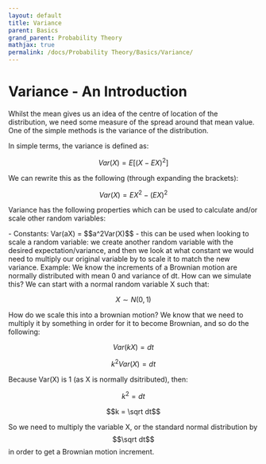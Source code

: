 ```yaml
---
layout: default
title: Variance 
parent: Basics
grand_parent: Probability Theory
mathjax: true
permalink: /docs/Probability Theory/Basics/Variance/
---
```


# Variance - An Introduction
Whilst the mean gives us an idea of the centre of location of the distribution, we need some measure of the spread around that mean value. One of the simple methods is the variance of the distribution. 

In simple terms, the variance is defined as:

$$Var(X) = E[(X - EX)^2]$$

We can rewrite this as the following (through expanding the brackets):

$$Var(X) = EX^2 - (EX)^2$$

Variance has the following properties which can be used to calculate and/or scale other random variables:

<div class="code-example" markdown="1">
- Constants: Var(aX) = $$a^2Var(X)$$ - this can be used when looking to scale a random variable: we create another random variable with the desired expectation/variance, and then we look at what constant we would need to multiply our original variable by to scale it to match the new variance. Example: We know the increments of a Brownian motion are normally distributed with mean 0 and variance of dt. How can we simulate this? We can start with a normal random variable X such that:

$$X \sim N(0,1)$$

How do we scale this into a brownian motion? We know that we need to multiply it by something in order for it to become Brownian, and so do the following:

$$Var(kX) = dt$$

$$k^2Var(X) = dt$$

Because Var(X) is 1 (as X is normally dsitributed), then:

$$k^2 = dt$$

$$k = \sqrt dt$$

So we need to multiply the variable X, or the standard normal distribution by $$\sqrt dt$$ in order to get a Brownian motion increment.

</div>
